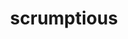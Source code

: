 ---
title: scrumptious
description: books i love with the whole of my heart
image:

# Badge style
style:
    background: "#2a9d8f"
    color: "#fff"
---